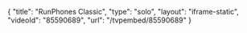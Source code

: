 {
    "title": "RunPhones Classic",
    "type": "solo",
    "layout": "iframe-static",
    "videoId": "85590689",
    "url": "\/tvpembed\/85590689"
}